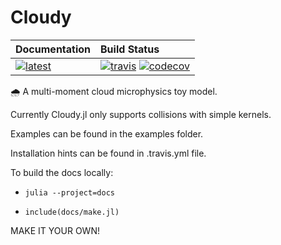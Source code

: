 # Cloudy

| **Documentation**                             | **Build Status**                                                                                                     |
|:--------------------------------------------- |:---------------------------------------------------------------------------------------------------------------------|
| [![latest][docs-latest-img]][docs-latest-url] | [![travis][travis-img]][travis-url] [![codecov][codecov-img]][codecov-url] |

[docs-latest-img]: https://img.shields.io/badge/docs-latest-blue.svg
[docs-latest-url]: https://CliMA.github.io/Cloudy.jl/latest/

[travis-img]: https://travis-ci.org/CliMA/Cloudy.jl.svg?branch=master
[travis-url]: https://travis-ci.org/CliMA/Cloudy.jl

[codecov-img]: https://codecov.io/gh/CliMA/Cloudy.jl/branch/master/graph/badge.svg
[codecov-url]: https://codecov.io/gh/CliMA/Cloudy.jl

:cloud_with_rain: A multi-moment cloud microphysics toy model.

Currently Cloudy.jl only supports collisions with simple kernels.

Examples can be found in the examples folder.

Installation hints can be found in .travis.yml file.

To build the docs locally:

- ```julia --project=docs```

- ```include(docs/make.jl)```

MAKE IT YOUR OWN!
